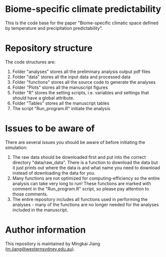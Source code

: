# Biome-specific climate predictability

This is the code base for the paper "Biome-specific climatic space defined by temperature and precipitation predictability". 


# Repository structure
The code structures are:
1. Folder "analyses" stores all the preliminary analysis output pdf files
2. Folder "data" stores all the input data and processed data
3. Folder "functions" stores all the source code to generate the analyses
4. Folder "Plots" stores all the manuscript figures
5. Folder "R" stores the setting scripts, i.e. variables and settings that should have a global attribute. 
6. Folder "Tables" stores all the manuscript tables
7. The script "Run_program.R" initiate the analysis

# Issues to be aware of
There are several issues you should be aware of before initiating the simulation:
1. The raw data should be downloaded first and put into the correct directory "data/raw_data". There is a function
to download the data but it just prints out where the data is and what name you need to download instead of downloading the data for you.
2. Many functions are not optimized for computing-efficiency so the entire analysis can take very long to run! These functions are marked with comment in the "Run_program.R" script, so please pay attention to those comments. 
3. The entire repository includes all functions used in performing the analyses - many of the functions
are no longer needed for the analyses included in the manuscript. 


# Author information
This repository is maintained by Mingkai Jiang (m.jiang@westernsydney.edu.au). 
